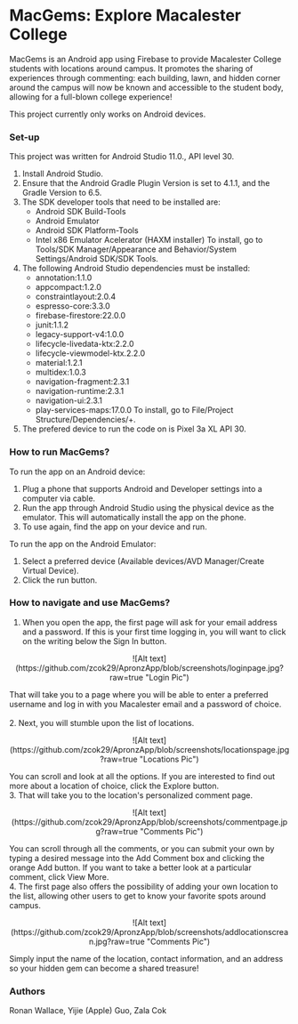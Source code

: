 # MacGems: Explore Macalester College

MacGems is an Android app using Firebase to provide Macalester College students with locations around campus. It promotes the sharing of experiences through commenting: each building, lawn, and hidden corner around the campus will now be known and accessible to the student body, allowing for a full-blown college experience!

This project currently only works on Android devices.

### Set-up
This project was written for Android Studio 11.0., API level 30.

1. Install Android Studio.
2. Ensure that the Android Gradle Plugin Version is set to 4.1.1, and the Gradle Version to 6.5.
3. The SDK developer tools that need to be installed are:
      - Android SDK Build-Tools
      - Android Emulator
      - Android SDK Platform-Tools
      - Intel x86 Emulator Acelerator (HAXM installer)
To install, go to Tools/SDK Manager/Appearance and Behavior/System Settings/Android SDK/SDK Tools.
4. The following Android Studio dependencies must be installed:
      - annotation:1.1.0
      - appcompact:1.2.0
      - constraintlayout:2.0.4
      - espresso-core:3.3.0
      - firebase-firestore:22.0.0
      - junit:1.1.2
      - legacy-support-v4:1.0.0
      - lifecycle-livedata-ktx:2.2.0
      - lifecycle-viewmodel-ktx.2.2.0
      - material:1.2.1
      - multidex:1.0.3
      - navigation-fragment:2.3.1
      - navigation-runtime:2.3.1
      - navigation-ui:2.3.1
      - play-services-maps:17.0.0
To install, go to File/Project Structure/Dependencies/+.
5. The prefered device to run the code on is Pixel 3a XL API 30.
      
### How to run MacGems?
To run the app on an Android device:
1. Plug a phone that supports Android and Developer settings into a computer via cable.
2. Run the app through Android Studio using the physical device as the emulator. This will automatically install the app on the phone.
3. To use again, find the app on your device and run.

To run the app on the Android Emulator:
1. Select a preferred device (Available devices/AVD Manager/Create Virtual Device).
2. Click the run button.

### How to navigate and use MacGems?
1. When you open the app, the first page will ask for your email address and a password. If this is your first time logging in, you will want to click on the writing below the Sign In button.
<p align="center">
 ![Alt text](https://github.com/zcok29/ApronzApp/blob/screenshots/loginpage.jpg?raw=true "Login Pic")
</p>
That will take you to a page where you will be able to enter a preferred username and log in with you Macalester email and a password of choice. 
<br />
<br />
2. Next, you will stumble upon the list of locations.
<p align="center">
 ![Alt text](https://github.com/zcok29/ApronzApp/blob/screenshots/locationspage.jpg?raw=true "Locations Pic")
</p>
You can scroll and look at all the options. If you are interested to find out more about a location of choice, click the Explore button.
<br />
3. That will take you to the location's personalized comment page.
<p align="center">
 ![Alt text](https://github.com/zcok29/ApronzApp/blob/screenshots/commentpage.jpg?raw=true "Comments Pic")
</p>
You can scroll through all the comments, or you can submit your own by typing a desired message into the Add Comment box and clicking the orange Add button. If you want to take a better look at a particular comment, click View More.
<br />
4. The first page also offers the possibility of adding your own location to the list, allowing other users to get to know your favorite spots around campus. 
<p align="center">
 ![Alt text](https://github.com/zcok29/ApronzApp/blob/screenshots/addlocationscrean.jpg?raw=true "Comments Pic")
</p>
Simply input the name of the location, contact information, and an address so your hidden gem can become a shared treasure! 

### Authors
Ronan Wallace, Yijie (Apple) Guo, Zala Cok
